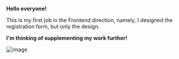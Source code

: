 **Hello everyone!**

This is my first job in the Frontend direction, namely, I designed the registration form, but only the design.

**I'm thinking of supplementing my work further!**

![image](https://github.com/user-attachments/assets/0ece4020-12eb-4b9d-a0fe-df10a76748f1)
